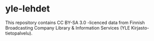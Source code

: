 yle-lehdet
==========

This repository contains CC BY-SA 3.0 -licenced data from Finnish Broadcasting Company Library & Information Services (YLE Kirjasto-tietopalvelu).
